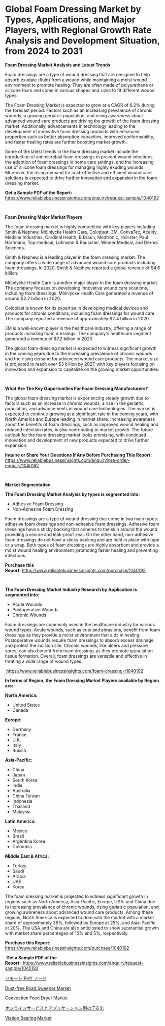 <p><h1>Global Foam Dressing Market by Types, Applications, and Major Players, with Regional Growth Rate Analysis and Development Situation, from 2024 to 2031</h1></p><p><strong>Foam Dressing Market Analysis and Latest Trends</strong></p>
<p><p>Foam dressings are a type of wound dressing that are designed to help absorb exudate (fluid) from a wound while maintaining a moist wound environment to promote healing. They are often made of polyurethane or silicone foam and come in various shapes and sizes to fit different wound types.</p><p>The Foam Dressing Market is expected to grow at a CAGR of 6.2% during the forecast period. Factors such as an increasing prevalence of chronic wounds, a growing geriatric population, and rising awareness about advanced wound care products are driving the growth of the foam dressing market. Additionally, advancements in technology leading to the development of innovative foam dressing products with enhanced properties such as better absorption capacities, improved conformability, and faster healing rates are further boosting market growth.</p><p>Some of the latest trends in the foam dressing market include the introduction of antimicrobial foam dressings to prevent wound infections, the adoption of foam dressings in home care settings, and the increasing use of silicone foam dressings for managing highly exuding wounds. Moreover, the rising demand for cost-effective and efficient wound care solutions is expected to drive further innovation and expansion in the foam dressing market.</p></p>
<p><strong>Get a Sample PDF of the Report:&nbsp;</strong> <a href="https://www.reliablebusinessinsights.com/enquiry/request-sample/1040192">https://www.reliablebusinessinsights.com/enquiry/request-sample/1040192</a></p>
<p>&nbsp;</p>
<p><strong>Foam Dressing Major Market Players</strong></p>
<p><p>The foam dressing market is highly competitive with key players including Smith & Nephew, Mölnlycke Health Care, Coloplast, 3M, ConvaTec, Acelity, Medline Industries, Cardinal Health, B.Braun, Medtronic, Hollister, Paul Hartmann, Top-medical, Lohmann & Rauscher, Winner Medical, and Derma Sciences.</p><p>Smith & Nephew is a leading player in the foam dressing market. The company offers a wide range of advanced wound care products including foam dressings. In 2020, Smith & Nephew reported a global revenue of $4.6 billion.</p><p>Mölnlycke Health Care is another major player in the foam dressing market. The company focuses on developing innovative wound care solutions, including foam dressings. Mölnlycke Health Care generated a revenue of around $2.2 billion in 2020.</p><p>Coloplast is known for its expertise in developing medical devices and products for chronic conditions, including foam dressings for wound care. The company reported a revenue of approximately $2.4 billion in 2020.</p><p>3M is a well-known player in the healthcare industry, offering a range of products including foam dressings. The company's healthcare segment generated a revenue of $7.2 billion in 2020.</p><p>The global foam dressing market is expected to witness significant growth in the coming years due to the increasing prevalence of chronic wounds and the rising demand for advanced wound care products. The market size is projected to reach over $3 billion by 2027, with key players focusing on innovation and expansion to capitalize on the growing market opportunities.</p></p>
<p>&nbsp;</p>
<p><strong>What Are The Key Opportunities For Foam Dressing Manufacturers?</strong></p>
<p><p>The global foam dressing market is experiencing steady growth due to factors such as an increase in chronic wounds, a rise in the geriatric population, and advancements in wound care technologies. The market is expected to continue growing at a significant rate in the coming years, with North America and Europe leading in market share. Increasing awareness about the benefits of foam dressings, such as improved wound healing and reduced infection rates, is also contributing to market growth. The future outlook for the foam dressing market looks promising, with continued innovation and development of new products expected to drive further expansion.</p></p>
<p><strong>Inquire or Share Your Questions If Any Before Purchasing This Report:</strong> <a href="https://www.reliablebusinessinsights.com/enquiry/pre-order-enquiry/1040192">https://www.reliablebusinessinsights.com/enquiry/pre-order-enquiry/1040192</a></p>
<p>&nbsp;</p>
<p><strong>Market Segmentation</strong></p>
<p><strong>The Foam Dressing Market Analysis by types is segmented into:</strong></p>
<p><ul><li>Adhesive Foam Dressing</li><li>Non-Adhesive Foam Dressing</li></ul></p>
<p><p>Foam dressings are a type of wound dressing that come in two main types: adhesive foam dressings and non-adhesive foam dressings. Adhesive foam dressings have a sticky backing that adheres to the skin around the wound, providing a secure and leak-proof seal. On the other hand, non-adhesive foam dressings do not have a sticky backing and are held in place with tape or a wrap. Both types of foam dressings are highly absorbent and provide a moist wound healing environment, promoting faster healing and preventing infections.</p></p>
<p><strong>Purchase this Report:&nbsp;</strong><a href="https://www.reliablebusinessinsights.com/purchase/1040192">https://www.reliablebusinessinsights.com/purchase/1040192</a></p>
<p>&nbsp;</p>
<p><strong>The Foam Dressing Market Industry Research by Application is segmented into:</strong></p>
<p><ul><li>Acute Wounds</li><li>Postoperative Wounds</li><li>Chronic Wounds</li></ul></p>
<p><p>Foam dressings are commonly used in the healthcare industry for various wound types. Acute wounds, such as cuts and abrasions, benefit from foam dressings as they provide a moist environment that aids in healing. Postoperative wounds require foam dressings to absorb excess drainage and protect the incision site. Chronic wounds, like ulcers and pressure sores, can also benefit from foam dressings as they promote granulation tissue formation. Overall, foam dressings are versatile and effective in treating a wide range of wound types.</p></p>
<p><a href="https://www.reliablebusinessinsights.com/foam-dressing-r1040192">&nbsp;https://www.reliablebusinessinsights.com/foam-dressing-r1040192</a></p>
<p><strong>In terms of Region, the Foam Dressing Market Players available by Region are:</strong></p>
<p>
    <p> <strong> North America: </strong>
        <ul>
            <li>United States</li>
            <li>Canada</li>
        </ul>
        </p> 
    <p> <strong> Europe: </strong>
        <ul>
            <li>Germany</li>
            <li>France</li>
            <li>U.K.</li>
            <li>Italy</li>
            <li>Russia</li>
        </ul>
        </p> 
    <p> <strong> Asia-Pacific: </strong>
        <ul>
            <li>China</li>
            <li>Japan</li>
            <li>South Korea</li>
            <li>India</li>
            <li>Australia</li>
            <li>China Taiwan</li>
            <li>Indonesia</li>
            <li>Thailand</li>
            <li>Malaysia</li>
        </ul>
        </p> 
    <p> <strong> Latin America: </strong>
        <ul>
            <li>Mexico</li>
            <li>Brazil</li>
            <li>Argentina Korea</li>
            <li>Colombia</li>
        </ul>
        </p> 
    <p> <strong> Middle East & Africa: </strong>
        <ul>
            <li>Turkey</li>
            <li>Saudi</li>
            <li>Arabia</li>
            <li>UAE</li>
            <li>Korea</li>
        </ul>
    </p>
    </p>
<p><p>The foam dressing market is projected to witness significant growth in regions such as North America, Asia-Pacific, Europe, USA, and China due to increasing prevalence of chronic wounds, rising geriatric population, and growing awareness about advanced wound care products. Among these regions, North America is expected to dominate the market with a market share of approximately 35%, followed by Europe at 25%, and Asia-Pacific at 20%. The USA and China are also anticipated to show substantial growth with market share percentages of 15% and 5%, respectively.</p></p>
<p><strong>Purchase this Report: </strong><a href="https://www.reliablebusinessinsights.com/purchase/1040192">https://www.reliablebusinessinsights.com/purchase/1040192</a></p>
<p>&nbsp;<strong>Get a Sample PDF of the Report:&nbsp;&nbsp;</strong><a href="https://www.reliablebusinessinsights.com/enquiry/request-sample/1040192">https://www.reliablebusinessinsights.com/enquiry/request-sample/1040192</a></p>
<p><strong></strong></p>
<p><p><a href="https://github.com/andrade7361/Market-Research-Report-List-2/blob/main/8929259168897.md">リモート PHY ノード</a></p><p><a href="https://www.linkedin.com/pulse/dust-free-road-sweeper-market-forecasts-trends-impact-analysis-ufn0e">Dust-free Road Sweeper Market</a></p><p><a href="https://www.linkedin.com/pulse/global-convection-food-dryer-market-size-amp-share-analysis--sh9gc">Convection Food Dryer Market</a></p><p><a href="https://github.com/RaeJenkins1952/Market-Research-Report-List-1/blob/main/5717446168898.md">オンラインサービスとアプリケーション別のIT支出</a></p><p><a href="https://github.com/whpnbwim9/Market-Research-Report-List-1/blob/main/viation-bearing-market.md">Viation Bearing Market</a></p></p>